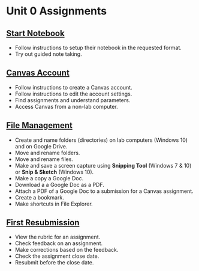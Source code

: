 # Unit 0 Assignments

## [Start Notebook](0.1-start-notebook)

* Follow instructions to setup their notebook in the requested format.
* Try out guided note taking.

## [Canvas Account](https://github.com/DouglasUrner/Common/tree/master/assignments/canvas-account)

* Follow instructions to create a Canvas account.
* Follow instructions to edit the account settings.
* Find assignments and understand parameters.
* Access Canvas from a non-lab computer.

## [File Management](0.3-file-management)

* Create and name folders (directories) on lab computers (Windows 10) and on Google Drive.
* Move and rename folders.
* Move and rename files.
* Make and save a screen capture using **Snipping Tool** (Windows 7 & 10) or **Snip & Sketch** (Windows 10).
* Make a copy a Google Doc.
* Download a a Google Doc as a PDF.
* Attach a PDF of a Google Doc to a submission for a Canvas assignment.
* Create a bookmark.
* Make shortcuts in File Explorer.

## [First Resubmission](0.4-first-resubmission)

* View the rubric for an assignment.
* Check feedback on an assignment.
* Make corrections based on the feedback.
* Check the assignment close date.
* Resubmit before the close date.
